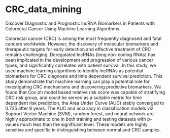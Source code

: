 # CRC_data_mining
Discover Diagnostic and Prognostic lncRNA Biomarkers in Patients with Colorectal Cancer Using Machine Learning Algorithms.

Colorectal cancer (CRC) is among the most frequently diagnosed and fatal cancers worldwide. However, the discovery of molecular biomarkers and therapeutic targets for early detection and effective treatment of CRC remains challenging. Deregulated lncRNAs (long non-coding RNAs) has been implicated in the development and progression of various cancer types, and significantly correlates with patient survival. In this study, we used machine learning algorithms to identify lncRNAs as potential biomarkers for CRC diagnosis and time dependent survival prediction. This study demonstrate that machine learning can play a potential role for investigating CRC mechanisms and discovering predictive biomarkers. We found that Cox ph model based relative risk score was capable of stratifying CRC risk group, and could be served as a suitable metric for time dependent risk prediction, the Area Under Curve (AUC) stably converged to 0.725 after 8 years. The AUC and accuracy in classification models viz Support Vector Machine (SVM), random forest, and neural network are highly approximate to one in both training and testing datasets with p-values much less than the significant level. These models are highly sensitive and specific in distinguishing between normal and CRC samples.
